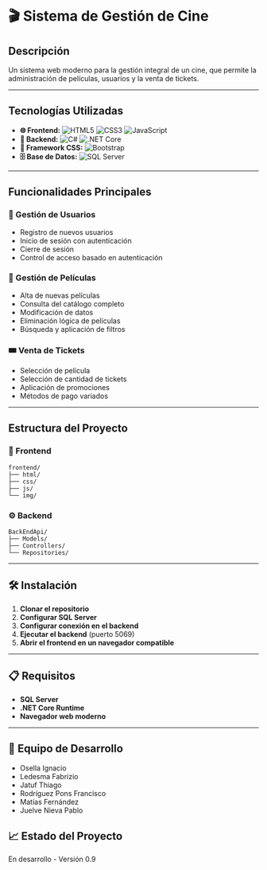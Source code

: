 # 🎬 Sistema de Gestión de Cine

## Descripción
Un sistema web moderno para la gestión integral de un cine, que permite la administración de películas, usuarios y la venta de tickets.

---

## Tecnologías Utilizadas
- **🌐 Frontend:** ![HTML5](https://img.shields.io/badge/HTML5-E34F26?style=flat-square&logo=html5&logoColor=white) ![CSS3](https://img.shields.io/badge/CSS3-1572B6?style=flat-square&logo=css3&logoColor=white) ![JavaScript](https://img.shields.io/badge/JavaScript-F7DF1E?style=flat-square&logo=javascript&logoColor=black)
- **🔧 Backend:** ![C#](https://img.shields.io/badge/C%23-239120?style=flat-square&logo=csharp&logoColor=white) ![.NET Core](https://img.shields.io/badge/.NET%20Core-512BD4?style=flat-square&logo=dotnet&logoColor=white)
- **🎨 Framework CSS:** ![Bootstrap](https://img.shields.io/badge/Bootstrap-563D7C?style=flat-square&logo=bootstrap&logoColor=white)
- **🗄️ Base de Datos:** ![SQL Server](https://img.shields.io/badge/SQL%20Server-CC2927?style=flat-square&logo=microsoft-sql-server&logoColor=white)

---

## Funcionalidades Principales

### 👥 Gestión de Usuarios
- Registro de nuevos usuarios
- Inicio de sesión con autenticación
- Cierre de sesión
- Control de acceso basado en autenticación

### 🎥 Gestión de Películas 
- Alta de nuevas películas
- Consulta del catálogo completo
- Modificación de datos
- Eliminación lógica de películas
- Búsqueda y aplicación de filtros

### 🎟️ Venta de Tickets
- Selección de película
- Selección de cantidad de tickets
- Aplicación de promociones
- Métodos de pago variados

---

## Estructura del Proyecto

### 📱 Frontend
```plaintext
frontend/
├── html/
├── css/
├── js/
└── img/
```

### ⚙️ Backend
```plaintext
BackEndApi/
├── Models/
├── Controllers/
└── Repositories/
```

---

## 🛠️ Instalación

1. **Clonar el repositorio**
2. **Configurar SQL Server**
3. **Configurar conexión en el backend**
4. **Ejecutar el backend** (puerto 5069)
5. **Abrir el frontend en un navegador compatible**

---

## 📋 Requisitos
- **SQL Server**
- **.NET Core Runtime**
- **Navegador web moderno**

---

## 👥 Equipo de Desarrollo
- Osella Ignacio
- Ledesma Fabrizio 
- Jatuf Thiago
- Rodríguez Pons Francisco
- Matías Fernández
- Juelve Nieva Pablo


## 📈 Estado del Proyecto
En desarrollo - Versión 0.9

